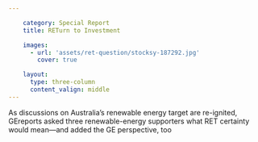 ```yaml
---

    category: Special Report
    title: RETurn to Investment

    images:
      - url: 'assets/ret-question/stocksy-187292.jpg'
        cover: true

    layout:
      type: three-column
      content_valign: middle
---
```


As discussions on Australia’s renewable energy target are re-ignited, GEreports asked three renewable-energy supporters what RET certainty would mean—and added the GE perspective, too
